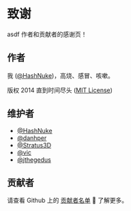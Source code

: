 # 致谢

asdf 作者和贡献者的感谢页！

## 作者

我 ([@HashNuke](https://github.com/HashNuke))，高烧、感冒、咳嗽。

版权 2014 直到时间尽头 ([MIT License](https://github.com/asdf-vm/asdf/blob/master/LICENSE))

## 维护者

- [@HashNuke](https://github.com/HashNuke)
- [@danhper](https://github.com/danhper)
- [@Stratus3D](https://github.com/Stratus3D)
- [@vic](https://github.com/vic)
- [@jthegedus](https://github.com/jthegedus)

## 贡献者

请查看 Github 上的 [贡献者名单](https://github.com/asdf-vm/asdf/graphs/contributors) 🙏 了解更多。
